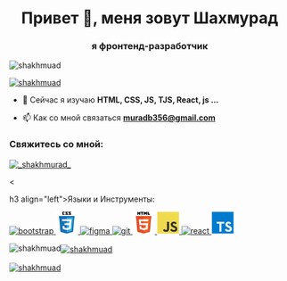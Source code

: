 <h1 align="center">Привет 👋, меня зовут Шахмурад</h1>
<h3 align="center">я фронтенд-разработчик</h3>

<p align="left"> <img src=" https://komarev.com/ghpvc/?username=shakhmuad&label=Profile%20views&color=0e75b6&style=flat" alt="shakhmuad" /> </p>

<p align="left"> <a href="https:/ /github.com/ryo-ma/github-profile-trophy"><img src="https://github-profile-trophy.vercel.app/?username=shakhmuad" alt="shakhmuad" /></a > </p>

- 🌱 Сейчас я изучаю **HTML, CSS, JS, TJS, React, js ...**

- 📫 Как со мной связаться **muradb356@gmail.com**

<h3 align=" left">Свяжитесь со мной:</h3>
<p align="left">
<a href="https://instagram.com/_shakhmurad_" target="blank"><img align="center" src="https://raw.githubusercontent.com/rahuldkjain/github-profile-readme-generator /master/src/images/icons/Social/instagram.svg" alt="_shakhmurad_" height="30" width="40" /></a> </p>
<

h3 align="left">Языки и Инструменты:</h3>
<p align="left"> <a href="https://getbootstrap.com" target="_blank" rel="noreferrer"> <img src="https://raw.githubusercontent.com/devicons/devicon /master/icons/bootstrap/bootstrap-plain-wordmark.svg" alt="bootstrap" width="40" height="40"/> </a> <a href="https://www.w3schools.com /css/" target="_blank" rel="noreferrer"> <img src="https://raw.githubusercontent.com/devicons/devicon/master/icons/css3/css3-original-wordmark.svg" alt= "css3" width="40" height="40"/> </a> <a href="https://www.figma.com/" target="_blank" rel="noreferrer"> <img src="https://www.vectorlogo.zone/logos/figma/figma-icon.svg" alt="figma" width="40" height ="40"/> </a> <a href="https://git-scm.com/" target="_blank" rel="noreferrer"> <img src="https://www.vectorlogo. zone/logos/git-scm/git-scm-icon.svg" alt="git" width="40" height="40"/> </a> <a href="https://www.w3. org/html/" target="_blank" rel="noreferrer"> <img src="https://raw.githubusercontent.com/devicons/devicon/master/icons/html5/html5-original-wordmark.svg" alt="html5" width="40" height="40"/> </a> <a href="https://developer.mozilla.org/en-US/docs/Web/JavaScript" target= "_blank" rel="noreferrer"> <img src="https://raw.githubusercontent.com/devicons/devicon/master/icons/javascript/javascript-original.svg" alt="javascript" width="40" height="40"/> </a> <a href="https://reactjs.org/" target="_blank" rel="noreferrer"> <img src="https://raw.githubusercontent.com /devicons/devicon/master/icons/реагировать/реагировать-оригинал-словесный знак.svg" alt="react" width="40" height="40"/> </a> <a href="https://www.typescriptlang.org/" target="_blank" rel="noreferrer"> <img src="https://raw.githubusercontent.com/devicons/devicon/master/icons/typescript/typescript-original.svg" alt="typescript" width="40" height="40"/> </ а> </p>

<p><img align="left" src="https://github-readme-stats.vercel.app/api/top-langs?username=shakhmuad&show_icons=true&locale=en&layout=compact" alt="shakhmuad" /> </p>

<p> <img align="center" src="https://github-readme-stats.vercel.app/api?username=shakhmuad&show_icons=true&locale=en" alt="shakhmuad" /> </p>

<p><img align="center" src="https://github-readme-streak-stats.herokuapp.com/?user=shakhmuad&" alt="shakhmuad" /></p>
